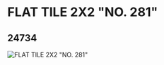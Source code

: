 # FLAT TILE 2X2 "NO. 281"
## 24734
![FLAT TILE 2X2 "NO. 281"](https://lc-www-live-s.legocdn.com/media/bricks/5/2/6134890.jpg)